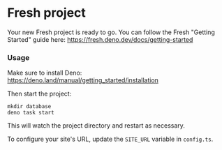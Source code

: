 # Fresh project

Your new Fresh project is ready to go. You can follow the Fresh "Getting
Started" guide here: https://fresh.deno.dev/docs/getting-started

### Usage

Make sure to install Deno: https://deno.land/manual/getting_started/installation

Then start the project:

```
mkdir database
deno task start
```

This will watch the project directory and restart as necessary.

To configure your site's URL, update the `SITE_URL` variable in `config.ts`.
